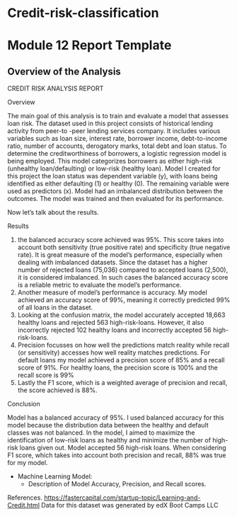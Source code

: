 # Credit-risk-classification

# Module 12 Report Template

## Overview of the Analysis

CREDIT RISK ANALYSIS REPORT

Overview

The main goal of this analysis is to train and evaluate a model that assesses loan risk. The dataset used in this project consists of historical lending activity from peer-to -peer lending services company. It includes various variables such as loan size, interest rate, borrower income, debt-to-income ratio, number of accounts, derogatory marks, total debt and loan status.
To determine the creditworthiness of borrowers, a logistic regression model is being employed. This model categorizes borrowers as either high-risk (unhealthy loan/defaulting) or low-risk (healthy loan).
Model I created for this project the loan status was dependent variable (y), with loans being identified as either defaulting (1) or healthy (0). The remaining variable were used as predictors (x). Model had an imbalanced distribution between the outcomes. The model was trained and then evaluated for its performance.

Now let’s talk about the results. 

Results

1.	the balanced accuracy score achieved was 95%. This score takes into account both sensitivity (true positive rate) and specificity (true negative rate). It is great measure of the model’s performance, especially when dealing with imbalanced datasets. Since the dataset has a higher number of rejected loans (75,036) compared to accepted loans (2,500), it is considered imbalanced. In such cases the balanced accuracy score is a reliable metric to evaluate the model’s performance.
2.	Another measure of model’s performance is accuracy. My model achieved an accuracy score of 99%, meaning it correctly predicted 99% of all loans in the dataset.
3.	Looking at the confusion matrix, the model accurately accepted 18,663 healthy loans and rejected 563 high-risk-loans. However, it also incorrectly rejected 102 healthy loans and incorrectly accepted 56 high-risk-loans.
4.	Precision focusses on how well the predictions match reality while recall (or sensitivity) accesses how well reality matches predictions. For default loans my model achieved a precision score of 85% and a recall score of 91%. For healthy loans, the precision score is 100% and the recall score is 99%
5.	Lastly the F1 score, which is a weighted average of precision and recall, the score achieved is 88%.

Conclusion

Model has a balanced accuracy of 95%. I used balanced accuracy for this model because the distribution data between the healthy and default classes was not balanced.
In the model, I aimed to maximize the identification of low-risk loans as healthy and minimize the number of high-risk loans given out. Model accepted 56 high-risk loans. 
When considering F1 score, which takes into account both precision and recall, 88% was true for my model.

* Machine Learning Model:
  * Description of Model Accuracy, Precision, and Recall scores.
  
 References.
 https://fastercapital.com/startup-topic/Learning-and-Credit.html
 Data for this dataset was generated by edX Boot Camps LLC
 



